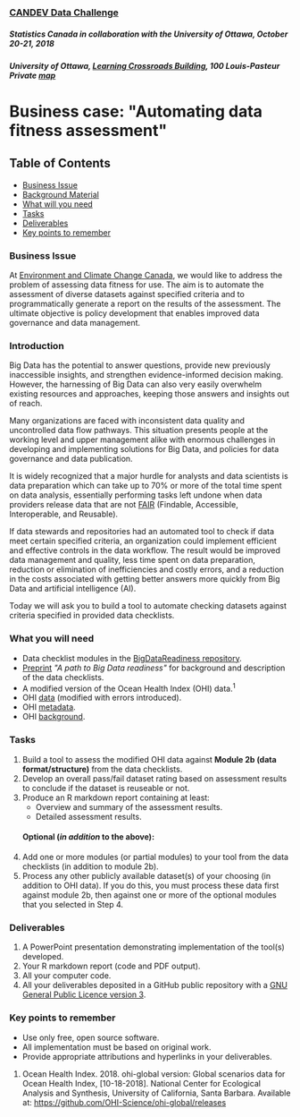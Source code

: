 ### [CANDEV Data Challenge](https://www.statcan.gc.ca/eng/candev/index)
##### Statistics Canada in collaboration with the University of Ottawa, October 20-21, 2018
##### University of Ottawa, [Learning Crossroads Building](https://www.uottawa.ca/facilities/learning-crossroads), 100 Louis-Pasteur Private [map](https://www.google.com/search?q=map+100+louis+pasteur+ottawa&ie=utf-8&oe=utf-8&client=firefox-b-ab)
# Business case: "Automating data fitness assessment"

## Table of Contents
* [Business Issue](#business-issue)  
* [Background Material](#background-material)
* [What will you need](#what-will-you-need)
* [Tasks](#tasks)
* [Deliverables](#deliverables)
* [Key points to remember](#key-points-to-remember)

### Business Issue
At [Environment and Climate Change Canada][link_ECCC], we would like to address the problem of assessing data fitness for use. The aim is to automate the assessment of diverse datasets against specified criteria and to programmatically generate a report on the results of the assessment. The ultimate objective is policy development that enables improved data governance and data management.

### Introduction
Big Data has the potential to answer questions, provide new previously inaccessible insights, and strengthen evidence-informed decision making. However, the harnessing of Big Data can also very easily overwhelm existing resources and approaches, keeping those answers and insights out of reach.

Many organizations are faced with inconsistent data quality and uncontrolled data flow pathways. This situation presents people at the working level and upper management alike with enormous challenges in developing and implementing solutions for Big Data, and policies for data governance and data publication. 

It is widely recognized that a major hurdle for analysts and data scientists is data preparation which can take up to 70% or more of the total time spent on data analysis, essentially performing tasks left undone when data providers release data that are not [FAIR](https://www.force11.org/group/fairgroup/fairprinciples) (Findable, Accessible, Interoperable, and Reusable).

If data stewards and repositories had an automated tool to check if data meet certain specified criteria, an organization could implement efficient and effective controls in the data workflow. The result would be improved data management and quality, less time spent on data preparation, reduction or elimination of inefficiencies and costly errors, and a reduction in the costs associated with getting better answers more quickly from Big Data and artificial intelligence (AI). 

Today we will ask you to build a tool to automate checking datasets against criteria specified in provided data checklists. 

### What you will need
* Data checklist modules in the [BigDataReadiness repository][link_DGRRepo].
* [Preprint][link_preprint] *"A path to Big Data readiness"* for background and description of the data checklists.
* A modified version of the Ocean Health Index (OHI) data.<sup>1</sup>
* OHI [data][link_OHIData] (modified with errors introduced).
* OHI [metadata][link_metadata].
* OHI [background][link_OHIbackground].

### Tasks
1. Build a tool to assess the modified OHI data against **Module 2b (data format/structure)** from the data checklists.
2. Develop an overall pass/fail dataset rating based on assessment results to conclude if the dataset is reuseable or not.
3. Produce an R markdown report containing at least:
    * Overview and summary of the assessment results.
    * Detailed assessment results.
   #### Optional (*in addition* to the above):
4. Add one or more modules (or partial modules) to your tool from the data checklists (in addition to module 2b). 
5. Process any other publicly available dataset(s) of your choosing (in addition to OHI data). If you do this, you must process these data first against module 2b, then against one or more of the optional modules that you selected in Step 4.

### Deliverables
1. A PowerPoint presentation demonstrating implementation of the tool(s) developed.
2. Your R markdown report (code and PDF output).
3. All your computer code.
4. All your deliverables deposited in a GitHub public repository with a [GNU General Public Licence version 3](https://opensource.org/licenses/GPL-3.0). 

### Key points to remember
* Use only free, open source software.
* All implementation must be based on original work.
* Provide appropriate attributions and hyperlinks in your deliverables.

1. Ocean Health Index. 2018. ohi-global version: Global scenarios data for Ocean Health Index, [10-18-2018]. National Center for Ecological Analysis and Synthesis, University of California, Santa Barbara. Available at: https://github.com/OHI-Science/ohi-global/releases
  
  [link_ECCC]:https://www.canada.ca/en/environment-climate-change.html
  [link_DGRRepo]:https://t2m.io/X4P3cXI4  
  [link_OHIData]:https://github.com/claireaustin/Hackathon_CanDev2018-10-20/blob/master/OHIDataSet.csv
  [link_OHIbackground]:http://ohi-science.org/news/Biography-OHI
  [link_metadata]:https://github.com/OHI-Science/ohi-global/tree/draft/global2017#ohi-2017-global-metadata
  [link_preprint]:https://github.com/claireaustin/BigDataReadiness/blob/master/Austin2018PREPRINT_PathToBigDataReadiness.pdf
  

